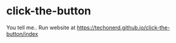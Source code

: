 # click-the-button

You tell me..
Run website at https://techonerd.github.io/click-the-button/index
